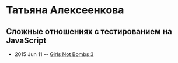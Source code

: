 # Татьяна Алексеенкова

## Сложные отношениях с тестированием на JavaScript
- 2015 Jun 11 -- [Girls Not Bombs 3](https://www.youtube.com/watch?v=rIgAxfyYyOo)    

